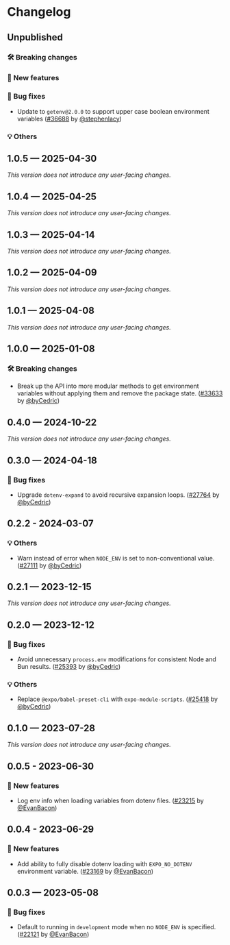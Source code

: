 # Changelog

## Unpublished

### 🛠 Breaking changes

### 🎉 New features

### 🐛 Bug fixes

- Update to `getenv@2.0.0` to support upper case boolean environment variables ([#36688](https://github.com/expo/expo/pull/36688) by [@stephenlacy](https://github.com/stephenlacy))

### 💡 Others

## 1.0.5 — 2025-04-30

_This version does not introduce any user-facing changes._

## 1.0.4 — 2025-04-25

_This version does not introduce any user-facing changes._

## 1.0.3 — 2025-04-14

_This version does not introduce any user-facing changes._

## 1.0.2 — 2025-04-09

_This version does not introduce any user-facing changes._

## 1.0.1 — 2025-04-08

_This version does not introduce any user-facing changes._

## 1.0.0 — 2025-01-08

### 🛠 Breaking changes

- Break up the API into more modular methods to get environment variables without applying them and remove the package state. ([#33633](https://github.com/expo/expo/pull/33633) by [@byCedric](https://github.com/byCedric))

## 0.4.0 — 2024-10-22

_This version does not introduce any user-facing changes._

## 0.3.0 — 2024-04-18

### 🐛 Bug fixes

- Upgrade `dotenv-expand` to avoid recursive expansion loops. ([#27764](https://github.com/expo/expo/pull/27764) by [@byCedric](https://github.com/byCedric))

## 0.2.2 - 2024-03-07

### 💡 Others

- Warn instead of error when `NODE_ENV` is set to non-conventional value. ([#27111](https://github.com/expo/expo/pull/27111) by [@byCedric](https://github.com/byCedric))

## 0.2.1 — 2023-12-15

_This version does not introduce any user-facing changes._

## 0.2.0 — 2023-12-12

### 🐛 Bug fixes

- Avoid unnecessary `process.env` modifications for consistent Node and Bun results. ([#25393](https://github.com/expo/expo/pull/25393) by [@byCedric](https://github.com/byCedric))

### 💡 Others

- Replace `@expo/babel-preset-cli` with `expo-module-scripts`. ([#25418](https://github.com/expo/expo/pull/25418) by [@byCedric](https://github.com/byCedric))

## 0.1.0 — 2023-07-28

_This version does not introduce any user-facing changes._

## 0.0.5 - 2023-06-30

### 🎉 New features

- Log env info when loading variables from dotenv files. ([#23215](https://github.com/expo/expo/pull/23215) by [@EvanBacon](https://github.com/EvanBacon))

## 0.0.4 - 2023-06-29

### 🎉 New features

- Add ability to fully disable dotenv loading with `EXPO_NO_DOTENV` environment variable. ([#23169](https://github.com/expo/expo/pull/23169) by [@EvanBacon](https://github.com/EvanBacon))

## 0.0.3 — 2023-05-08

### 🐛 Bug fixes

- Default to running in `development` mode when no `NODE_ENV` is specified. ([#22121](https://github.com/expo/expo/pull/22121) by [@EvanBacon](https://github.com/EvanBacon))
